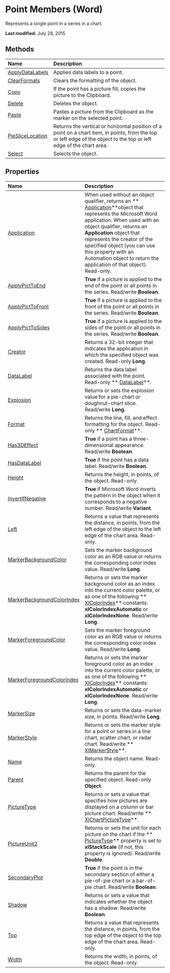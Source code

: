 
# Point Members (Word)
Represents a single point in a series in a chart.

 **Last modified:** July 28, 2015


## Methods



|**Name**|**Description**|
|:-----|:-----|
| [ApplyDataLabels](86199dd9-f27b-c9bd-58e5-59b0873b88e3.md)|Applies data labels to a point.|
| [ClearFormats](31717f21-5cda-5cc0-5d20-a6aa0ba29a30.md)|Clears the formatting of the object.|
| [Copy](1ea9d6cd-7ec5-6c3a-b04a-daf5531ad177.md)|If the point has a picture fill, copies the picture to the Clipboard.|
| [Delete](5e7e3b16-7d9c-e451-44aa-1a7c4640e0de.md)|Deletes the object.|
| [Paste](88a215df-a271-2d09-8ffe-765fcb990163.md)|Pastes a picture from the Clipboard as the marker on the selected point.|
| [PieSliceLocation](85687cf7-b9a8-a51d-886c-c45092cbd929.md)|Returns the vertical or horizontal position of a point on a chart item, in points, from the top or left edge of the object to the top or left edge of the chart area.|
| [Select](ea62372a-6fbb-219c-c426-12f9452ce447.md)|Selects the object.|

## Properties



|**Name**|**Description**|
|:-----|:-----|
| [Application](9aa40408-6ec0-ca1f-4cb8-8de01729255a.md)|When used without an object qualifier, returns an  ** [Application](d1cf6f8f-4e88-bf01-93b4-90a83f79cb44.md)**object that represents the Microsoft Word application. When used with an object qualifier, returns an  **Application** object that represents the creator of the specified object (you can use this property with an Automation object to return the application of that object). Read-only.|
| [ApplyPictToEnd](4755d10d-5844-0274-d0e5-fc90e7c2e779.md)| **True** if a picture is applied to the end of the point or all points in the series. Read/write **Boolean**.|
| [ApplyPictToFront](19a8549e-0d5d-7537-a32b-be1e1ae7178e.md)| **True** if a picture is applied to the front of the point or all points in the series. Read/write **Boolean**.|
| [ApplyPictToSides](6f12c8f9-ec8f-18ca-9e77-ddc09a9be167.md)| **True** if a picture is applied to the sides of the point or all points in the series. Read/write **Boolean**.|
| [Creator](a3ffad03-52c4-c785-403b-c24a7fca856b.md)|Returns a 32-bit integer that indicates the application in which the specified object was created. Read-only  **Long**.|
| [DataLabel](d84afe14-7c11-8ccf-baf0-687b72f25314.md)|Returns the data label associated with the point. Read-only  ** [DataLabel](b955596d-ac94-1e18-4e72-cdf090fc1f9e.md)**.|
| [Explosion](e5305b4c-0ec5-79b3-6c71-2226fc3635ee.md)|Returns or sets the explosion value for a pie-chart or doughnut-chart slice. Read/write  **Long**.|
| [Format](b2134ea9-5447-c93f-d800-90b625054a84.md)|Returns the line, fill, and effect formatting for the object. Read-only  ** [ChartFormat](5f6546e8-c2fd-eec5-27a9-f2fd2c058f16.md)**.|
| [Has3DEffect](ab47dabc-ccc9-2ccd-9fc8-0429e65f3c21.md)| **True** if a point has a three-dimensional appearance. Read/write **Boolean**.|
| [HasDataLabel](0b386560-702f-b9d6-b8a0-b5d67189d979.md)| **True** if the point has a data label. Read/write **Boolean**.|
| [Height](4a4df491-63d9-7952-34e8-4b9d39eb8ae6.md)|Returns the height, in points, of the object. Read-only.|
| [InvertIfNegative](22066557-3ed8-7db4-cb55-14119a04f09f.md)| **True** if Microsoft Word inverts the pattern in the object when it corresponds to a negative number. Read/write **Variant**.|
| [Left](a1961773-fc15-7c20-3574-a6ea1431b796.md)|Returns a value that represents the distance, in points, from the left edge of the object to the left edge of the chart area. Read-only.|
| [MarkerBackgroundColor](629e0174-4590-3531-23ae-6093e9ca77a1.md)|Sets the marker background color as an RGB value or returns the corresponding color index value. Read/write  **Long**.|
| [MarkerBackgroundColorIndex](13e3de72-9090-4bd1-3dfa-51f89818ea32.md)|Returns or sets the marker background color as an index into the current color palette, or as one of the following  ** [XlColorIndex](2d9f944e-70ea-04aa-9943-975d603f17ba.md)** constants: **xlColorIndexAutomatic** or **xlColorIndexNone**. Read/write  **Long**.|
| [MarkerForegroundColor](34b02aba-f7ea-05b6-c2ef-1e8003943e81.md)|Sets the marker foreground color as an RGB value or returns the corresponding color index value. Read/write  **Long**.|
| [MarkerForegroundColorIndex](76c259a9-da33-4de1-f6c5-c0aa75ff1ff9.md)|Returns or sets the marker foreground color as an index into the current color palette, or as one of the following  ** [XlColorIndex](2d9f944e-70ea-04aa-9943-975d603f17ba.md)** constants: **xlColorIndexAutomatic** or **xlColorIndexNone**. Read/write  **Long**.|
| [MarkerSize](c43b2f7d-bd3a-e5ed-92cd-5856691a0ec1.md)|Returns or sets the data-marker size, in points. Read/write  **Long**.|
| [MarkerStyle](53b77b3b-3c46-8e96-bd18-29da9658a71a.md)|Returns or sets the marker style for a point or series in a line chart, scatter chart, or radar chart. Read/write  ** [XlMarkerStyle](09985bc6-00e7-203d-efed-15b32f0c2666.md)**.|
| [Name](96b45f01-d0d7-30a1-8cd9-d18c6e7c3b75.md)|Returns the object name. Read-only.|
| [Parent](357f3b33-8e83-a21a-eb6e-7791306964c7.md)|Returns the parent for the specified object. Read-only  **Object**.|
| [PictureType](050ce20e-0214-96df-6f9e-e8eef8625b1e.md)|Returns or sets a value that specifies how pictures are displayed on a column or bar picture chart. Read/write  ** [XlChartPictureType](d28ab916-34dc-344e-503f-53102f2fd8c2.md)**.|
| [PictureUnit2](eada77df-2d39-2a71-163c-367ceeda6405.md)|Returns or sets the unit for each picture on the chart if the  ** [PictureType](050ce20e-0214-96df-6f9e-e8eef8625b1e.md)** property is set to **xlStackScale** (if not, this property is ignored). Read/write **Double**.|
| [SecondaryPlot](89e56434-2b5a-b93c-cf18-8045cdf2da96.md)| **True** if the point is in the secondary section of either a pie-of-pie chart or a bar-of-pie chart. Read/write **Boolean**.|
| [Shadow](45448ee2-fb8b-afed-c53e-35d693b164d8.md)|Returns or sets a value that indicates whether the object has a shadow. Read/write  **Boolean**.|
| [Top](d0cb0bae-1291-5c9c-26bb-cac6fe2bf426.md)|Returns a value that represents the distance, in points, from the top edge of the object to the top edge of the chart area. Read-only.|
| [Width](0fe733c4-ac94-d328-0b50-b1951f20bacf.md)|Returns the width, in points, of the object. Read-only.|
